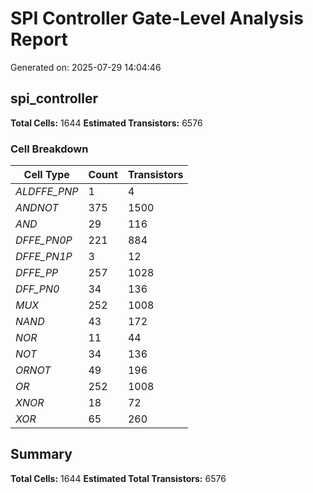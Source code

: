 # SPI Controller Gate-Level Analysis Report

Generated on: 2025-07-29 14:04:46

## spi_controller

**Total Cells:** 1644
**Estimated Transistors:** 6576

### Cell Breakdown

| Cell Type | Count | Transistors |
|-----------|-------|-------------|
| _ALDFFE_PNP_ | 1 | 4 |
| _ANDNOT_ | 375 | 1500 |
| _AND_ | 29 | 116 |
| _DFFE_PN0P_ | 221 | 884 |
| _DFFE_PN1P_ | 3 | 12 |
| _DFFE_PP_ | 257 | 1028 |
| _DFF_PN0_ | 34 | 136 |
| _MUX_ | 252 | 1008 |
| _NAND_ | 43 | 172 |
| _NOR_ | 11 | 44 |
| _NOT_ | 34 | 136 |
| _ORNOT_ | 49 | 196 |
| _OR_ | 252 | 1008 |
| _XNOR_ | 18 | 72 |
| _XOR_ | 65 | 260 |

## Summary

**Total Cells:** 1644
**Estimated Total Transistors:** 6576
